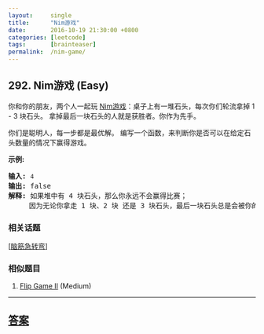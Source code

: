 ```yaml
---
layout:     single
title:      "Nim游戏"
date:       2016-10-19 21:30:00 +0800
categories: [leetcode]
tags:       [brainteaser]
permalink:  /nim-game/
---
```


## 292. Nim游戏 (Easy)

<p>你和你的朋友，两个人一起玩&nbsp;<a href="https://baike.baidu.com/item/Nim游戏/6737105" target="_blank">Nim游戏</a>：桌子上有一堆石头，每次你们轮流拿掉&nbsp;1 - 3 块石头。 拿掉最后一块石头的人就是获胜者。你作为先手。</p>

<p>你们是聪明人，每一步都是最优解。 编写一个函数，来判断你是否可以在给定石头数量的情况下赢得游戏。</p>

<p><strong>示例:</strong></p>

<pre><strong>输入:</strong> <code>4</code>
<strong>输出:</strong> false 
<strong>解释: </strong>如果堆中有 4 块石头，那么你永远不会赢得比赛；
&nbsp;    因为无论你拿走 1 块、2 块 还是 3 块石头，最后一块石头总是会被你的朋友拿走。
</pre>

### 相关话题
  [[脑筋急转弯](https://github.com/openset/leetcode/tree/master/tag/brainteaser/README.md)]

### 相似题目
  1. [Flip Game II](/flip-game-ii) (Medium)

---

## [答案](https://github.com/openset/leetcode/tree/master/problems/nim-game)
